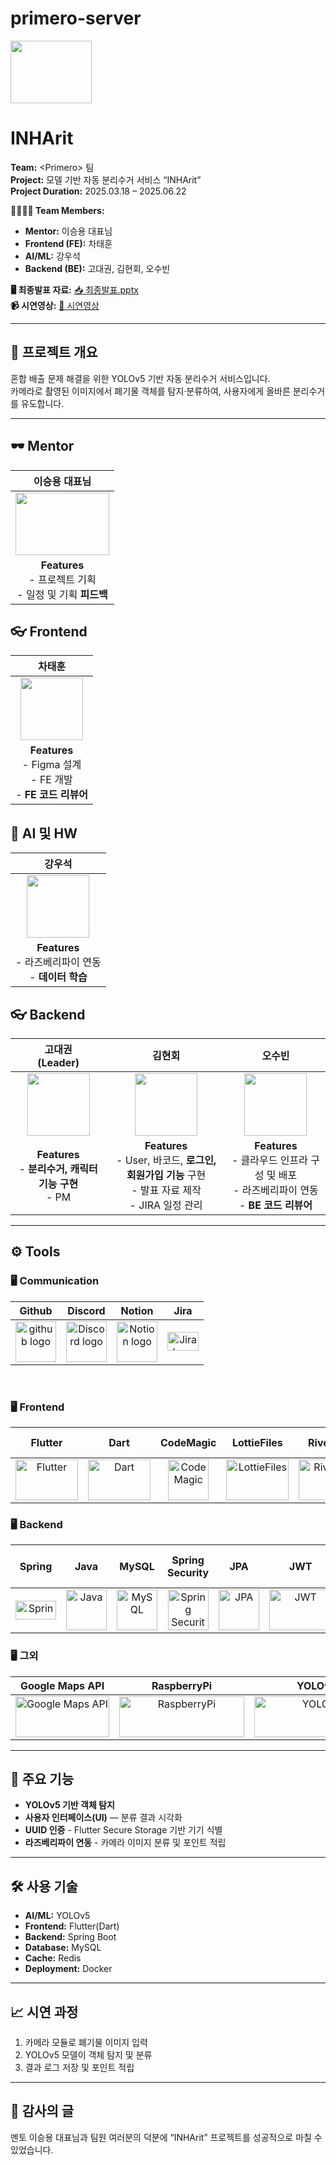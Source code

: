 # primero-server

<img src="https://github.com/user-attachments/assets/e9807cb3-83d6-4d6c-97c4-a1c9d299b003" height="100" width="130"> <br>
# INHArit

**Team:** &lt;Primero&gt; 팀  
**Project:** 모델 기반 자동 분리수거 서비스 “INHArit”  
**Project Duration:** 2025.03.18 – 2025.06.22  

**👨‍👩‍👧‍👦 Team Members:** 
- **Mentor:** 이승용 대표님  
- **Frontend (FE):** 차태훈  
- **AI/ML:** 강우석  
- **Backend (BE):** 고대권, 김현회, 오수빈  

**🖥️ 최종발표 자료:** [📥 최종발표.pptx](https://github.com/hyeonhoi11/25-1-INHArit/releases/tag/INHArit)  
**📹 시연영상:** [📲 시연영상](https://www.youtube.com/watch?v=jRs_1vmYQMQ)

---

## 📌 프로젝트 개요  
혼합 배출 문제 해결을 위한 YOLOv5 기반 자동 분리수거 서비스입니다.  
카메라로 촬영된 이미지에서 폐기물 객체를 탐지·분류하여, 사용자에게 올바른 분리수거를 유도합니다.

---
## 🕶️ Mentor
| 이승용 대표님<br> | 
| :----------------: | 
| <img src="https://github.com/user-attachments/assets/26206ab0-5951-47ae-b43b-a4781d72d333" height="100" width="150"> |
| **Features**<br/>- 프로젝트 기획 <br/>- 일정 및 기획 **피드백**


## 👓 Frontend
| 차태훈<br> | 
| :----------------: | 
| <img src="https://github.com/user-attachments/assets/2ed573f8-a7c8-43d7-9a0e-ecc198b474da" height="100" width="100"> |
| **Features**<br/>- Figma 설계 <br/>- FE 개발 <br/>- **FE 코드 리뷰어**

## 🧠 AI 및 HW
| 강우석<br> |
| :----------------: | 
| <img src="https://github.com/user-attachments/assets/bdc40ba6-d2f8-457e-97e3-3e8739bd96de" height="100" width="100"> |
| **Features**<br/>- 라즈베리파이 연동 <br/>- **데이터 학습**

## 👓 Backend
| 고대권<br>(Leader) | 김현회<br> | 오수빈<br>
| :----------------: | :----------------: | :----------------:|
| <img src="https://github.com/user-attachments/assets/74b23d36-ab49-4a42-beb8-040f55c3b9de" height="100" width="100"> | <img src="https://github.com/user-attachments/assets/266ec724-117a-4696-83af-34577eec4500" height="100" width="100"> | <img src="https://github.com/user-attachments/assets/1ff9b191-becf-49cd-8e70-78eb544358df" height="100" width="100"> |
| **Features**<br/>- **분리수거, 캐릭터 기능 구현** <br/>- PM | **Features**<br/>- User, 바코드, **로그인, 회원가입 기능** 구현 <br/>- 발표 자료 제작 <br/>- JIRA 일정 관리 | **Features**<br/>- 클라우드 인프라 구성 및 배포 <br/>- 라즈베리파이 연동 <br/>- **BE 코드 리뷰어** |

---

## <span style=""> ⚙️ **Tools** </span>



### 🖥 **Communication** </span>

|                            Github                            |                           Discord                            |                            Notion                            |                            Jira                            |
| :----------------------------------------------------------: | :----------------------------------------------------------: | :----------------------------------------------------------: | :----------------------------------------------------------: |
| <img alt="github logo" src="https://techstack-generator.vercel.app/github-icon.svg" width="65" height="65"> | <img alt="Discord logo" src="https://assets-global.website-files.com/6257adef93867e50d84d30e2/62595384e89d1d54d704ece7_3437c10597c1526c3dbd98c737c2bcae.svg" height="65" width="65"> | <img alt="Notion logo" src="https://www.notion.so/cdn-cgi/image/format=auto,width=640,quality=100/front-static/shared/icons/notion-app-icon-3d.png" height="65" width="65"> |<img alt="Jira logo" src="https://encrypted-tbn0.gstatic.com/images?q=tbn:ANd9GcTodTA_uzjXXbVJxfatvmWfGMZoDFJWX_Kl-g&s" height="30" width="50"> |

<br/>



### 🖥 **Frontend**

| Flutter | Dart | CodeMagic | LottieFiles | RiverPod | Secure Storage Flutter |
| :----: | :--------: | :----------------: | :--------: | :----: | :---: |
| <img alt="Flutter" src="https://github.com/user-attachments/assets/62be6cfa-b28c-4217-89c9-8d0531d025cf" width="100" height="65" /> | <img alt="Dart" src="https://github.com/user-attachments/assets/5c5ff4f8-7733-4819-9ac3-b949762d91d1" width="100" height="65" /> | <img  alt="CodeMagic" src="https://github.com/user-attachments/assets/d3c026ba-466a-43a6-a0fc-7ea46f8f65bb" width="65" height="65" /> | <img alt="LottieFiles" src="https://github.com/user-attachments/assets/a23c6a8f-cd74-4b7d-8add-e9cf5f4b17cf" width="100" height="65" /> | <img alt="RiverPod" src="https://github.com/user-attachments/assets/cc6d1c1c-ab72-4011-bb5e-fd7b9c2e6959" width="100" height="65" /> | <img alt="Secure Stograge Flutter" src="https://github.com/user-attachments/assets/1568ad86-0c04-4d0a-a365-3171276cb298" width="150" height="65" /> | 

### 🖥 **Backend**

| Spring | Java | MySQL | Spring Security | JPA | JWT | SMTP | Redis | SwaggerUI | Google Cloud Platform |
| :----: | :--: | :---: | :-------------: | :-: | :------: | :---: | :----: | :-: | :----: |
| <img alt="Spring" src="https://encrypted-tbn0.gstatic.com/images?q=tbn:ANd9GcQV_gfWuam4XTPX1JX7unZTzl7jKFWUwkrhXA&s" width="65" height="30" /> | <img alt="Java" src="https://techstack-generator.vercel.app/java-icon.svg" width="65" height="65" /> | <img alt="MySQL" src="https://techstack-generator.vercel.app/mysql-icon.svg" width="65" height="65" /> | <img alt="Spring Security" src="https://pbs.twimg.com/profile_images/1235983944463585281/AWCKLiJh_400x400.png" width="65" height="65" /> | <img alt="JPA" src="https://velog.velcdn.com/images/iione0116/post/80f895d6-dd5c-4664-b3e5-ba12d51c361e/image.png" width="65" height="65" /> | <img alt="JWT" src="https://github.com/user-attachments/assets/d5195461-a3e8-485b-8a87-ae6cb94efdca" width="100" height="65" /> | <img alt="SMTP" src="https://github.com/user-attachments/assets/0a5626e8-df26-4d38-b543-388076f4b90d" width="100" height="65" /> | <img alt="Redis" src="https://github.com/user-attachments/assets/8f446811-6f3e-448f-8ef9-d05e29fa96b6" width="100" height="65" /> | <img alt="SwaggerUI" src="https://www.elizeire.com/assets/img/swagger.png" width="100" height="65" /> | <img alt="GCP" src="https://github.com/user-attachments/assets/c087c2ba-1d4a-4f67-ab50-24effd9067a7" width="100" height="65" />

### 🖥 **그외**

| Google Maps API | RaspberryPi | YOLOv5 | 
| :----: | :------------: | :------------: |
| <img alt="Google Maps API" src="https://github.com/user-attachments/assets/1794ba95-d813-4912-83a2-30f9d0f0595d" height="65" width="150"> | <img alt="RaspberryPi" src="https://github.com/user-attachments/assets/9318708c-9e22-4d2c-b261-ce04a65c4ff7" height="65" width="200"> | <img alt="YOLOv5" src="https://github.com/user-attachments/assets/82505eb0-19b1-41ee-aef4-f0114d8451b1" height="65" width="200"> |

---

## 🚀 주요 기능  
- **YOLOv5 기반 객체 탐지**    
- **사용자 인터페이스(UI)** — 분류 결과 시각화  
- **UUID 인증** - Flutter Secure Storage 기반 기기 식별
- **라즈베리파이 연동** - 카메라 이미지 분류 및 포인트 적립

---

## 🛠️ 사용 기술  
- **AI/ML:** YOLOv5  
- **Frontend:** Flutter(Dart)   
- **Backend:** Spring Boot   
- **Database:** MySQL  
- **Cache:** Redis
- **Deployment:** Docker 

---

## 📈 시연 과정  
1. 카메라 모듈로 폐기물 이미지 입력  
2. YOLOv5 모델이 객체 탐지 및 분류    
3. 결과 로그 저장 및 포인트 적립

---
 
## 🙏 감사의 글  
멘토 이승용 대표님과 팀원 여러분의 덕분에 “INHArit” 프로젝트를 성공적으로 마칠 수 있었습니다.  
